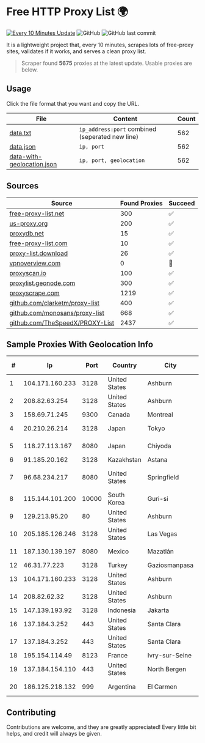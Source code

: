 
# Free HTTP Proxy List 🌍

[![Every 10 Minutes Update](https://github.com/mertguvencli/http-proxy-list/actions/workflows/main.yml/badge.svg?branch=main)](https://github.com/mertguvencli/http-proxy-list/actions/workflows/main.yml)
![GitHub](https://img.shields.io/github/license/mertguvencli/http-proxy-list)
![GitHub last commit](https://img.shields.io/github/last-commit/mertguvencli/http-proxy-list)

It is a lightweight project that, every 10 minutes, scrapes lots of free-proxy sites, validates if it works, and serves a clean proxy list.


> Scraper found **5675** proxies at the latest update. Usable proxies are below.

## Usage

Click the file format that you want and copy the URL.


|File|Content|Count|
|----|-------|-----|
|[data.txt](https://raw.githubusercontent.com/mertguvencli/http-proxy-list/main/proxy-list/data.txt)|`ip_address:port` combined (seperated new line)|562|
|[data.json](https://raw.githubusercontent.com/mertguvencli/http-proxy-list/main/proxy-list/data.json)|`ip, port`|562|
|[data-with-geolocation.json](https://raw.githubusercontent.com/mertguvencli/http-proxy-list/main/proxy-list/data-with-geolocation.json)|`ip, port, geolocation`|562|

## Sources

|Source|Found Proxies|Succeed|
|------|-------------|-------|
|[free-proxy-list.net](https://free-proxy-list.net)|300|✅|
|[us-proxy.org](https://www.us-proxy.org)|200|✅|
|[proxydb.net](http://proxydb.net)|15|✅|
|[free-proxy-list.com](https://free-proxy-list.com/?page=&port=&type%5B%5D=http&type%5B%5D=https&up_time=0&search=Search)|10|✅|
|[proxy-list.download](https://www.proxy-list.download/HTTP)|26|✅|
|[vpnoverview.com](https://vpnoverview.com/privacy/anonymous-browsing/free-proxy-servers)|0|🚫|
|[proxyscan.io](https://www.proxyscan.io)|100|✅|
|[proxylist.geonode.com](https://proxylist.geonode.com/api/proxy-list?limit=300&page=1&sort_by=lastChecked&sort_type=desc&protocols=http,https)|300|✅|
|[proxyscrape.com](https://api.proxyscrape.com/v2/?request=displayproxies&protocol=http&timeout=10000&country=all&ssl=all&anonymity=all)|1219|✅|
|[github.com/clarketm/proxy-list](https://raw.githubusercontent.com/clarketm/proxy-list/master/proxy-list-raw.txt)|400|✅|
|[github.com/monosans/proxy-list](https://raw.githubusercontent.com/monosans/proxy-list/main/proxies/http.txt)|668|✅|
|[github.com/TheSpeedX/PROXY-List](https://raw.githubusercontent.com/TheSpeedX/PROXY-List/master/http.txt)|2437|✅|


## Sample Proxies With Geolocation Info

|#|Ip|Port|Country|City|Internet Service Provider|
|-|--|----|-------|----|-------------------------|
|1|104.171.160.233|3128|United States|Ashburn|Sneaker Server|
|2|208.82.63.254|3128|United States|Ashburn|Bernardi Sounds|
|3|158.69.71.245|9300|Canada|Montreal|OVH SAS|
|4|20.210.26.214|3128|Japan|Tokyo|Microsoft Corporation|
|5|118.27.113.167|8080|Japan|Chiyoda|GMO Internet, Inc.|
|6|91.185.20.162|3128|Kazakhstan|Astana|TTC Network|
|7|96.68.234.217|8080|United States|Springfield|Comcast Cable Communications, LLC|
|8|115.144.101.200|10000|South Korea|Guri-si|Korea Telecom|
|9|129.213.95.20|80|United States|Ashburn|Oracle Corporation|
|10|205.185.126.246|3128|United States|Las Vegas|FranTech Solutions|
|11|187.130.139.197|8080|Mexico|Mazatlán|Uninet S.A. de C.V.|
|12|46.31.77.223|3128|Turkey|Gaziosmanpasa|Talha Bogaz|
|13|104.171.160.233|3128|United States|Ashburn|Sneaker Server|
|14|208.82.62.32|3128|United States|Ashburn|Bernardi Sounds|
|15|147.139.193.92|3128|Indonesia|Jakarta|Alibaba.com LLC|
|16|137.184.3.252|443|United States|Santa Clara|DigitalOcean, LLC|
|17|137.184.3.252|443|United States|Santa Clara|DigitalOcean, LLC|
|18|195.154.114.49|8123|France|Ivry-sur-Seine|Online S.A.S.|
|19|137.184.154.110|443|United States|North Bergen|DigitalOcean, LLC|
|20|186.125.218.132|999|Argentina|El Carmen|Telecom Argentina S.A.|



## Contributing

Contributions are welcome, and they are greatly appreciated! Every
little bit helps, and credit will always be given.

